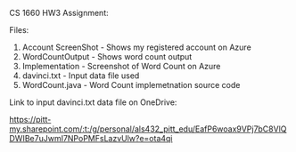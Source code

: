 CS 1660 HW3 Assignment:

Files:
1. Account ScreenShot - Shows my registered account on Azure
2. WordCountOutput - Shows word count output
3. Implementation - Screenshot of Word Count on Azure
4. davinci.txt - Input data file used
5. WordCount.java - Word Count implemetnation source code

Link to input davinci.txt data file on OneDrive:

https://pitt-my.sharepoint.com/:t:/g/personal/als432_pitt_edu/EafP6woax9VPj7bC8VlQDWIBe7uJwmI7NPoPMFsLazvUlw?e=ota4qi